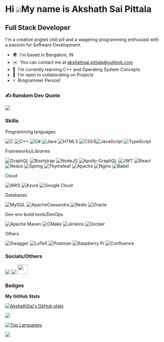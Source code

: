 Hi ![](https://user-images.githubusercontent.com/18350557/176309783-0785949b-9127-417c-8b55-ab5a4333674e.gif)My name is Akshath Sai Pittala 
===========================================================================================================================================

Full Stack Developer 
--------------------

I'm a creative angled chill pill and a wagering programming enthusiast with a passion for Software Development.

*   🌍  I'm based in Bangalore, IN
*   ✉️  You can contact me at [akshathsai.pittala@outlook.com](mailto:akshathsai.pittala@outlook.com)
*   🧠  I'm currently learning C++ and Operating System Concepts
*   🤝  I'm open to collaborating on Projects
*   ⚡  Brogrammer Person!


<!-- [![](https://visitcount.itsvg.in/api?id=AkshathSai&icon=2&color=12)](https://visitcount.itsvg.in)-->

### ✍️ Random Dev Quote
![](https://quotes-github-readme.vercel.app/api?type=horizontal&theme=light)

<!-- ### 😂 Random Dev Meme <img src="https://random-memer.herokuapp.com/" width="512px"/> -->


### Skills 
Programming languages

![C](https://img.shields.io/badge/c-%2300599C.svg?style=flat-square&logo=c&logoColor=white) ![C++](https://img.shields.io/badge/c++-%2300599C.svg?style=flat-square&logo=c%2B%2B&logoColor=white) ![C#](https://img.shields.io/badge/c%23-%23239120.svg?style=flat-square&logo=c-sharp&logoColor=white) ![Java](https://img.shields.io/badge/java-%23ED8B00.svg?style=flat-square&logo=java&logoColor=white) ![HTML5](https://img.shields.io/badge/html5-%23E34F26.svg?style=flat-square&logo=html5&logoColor=white) ![CSS3](https://img.shields.io/badge/css3-%231572B6.svg?style=flat-square&logo=css3&logoColor=white)![JavaScript](https://img.shields.io/badge/javascript-%23323330.svg?style=flat-square&logo=javascript&logoColor=%23F7DF1E) ![TypeScript](https://img.shields.io/badge/typescript-%23007ACC.svg?style=flat-square&logo=typescript&logoColor=white) 

Frameworks/Libraries

![GraphQL](https://img.shields.io/badge/-GraphQL-E10098?style=flat-square&logo=graphql&logoColor=white) ![Bootstrap](https://img.shields.io/badge/bootstrap-%23563D7C.svg?style=flat-square&logo=bootstrap&logoColor=white) ![NodeJS](https://img.shields.io/badge/node.js-6DA55F?style=flat-square&logo=node.js&logoColor=white) ![Apollo-GraphQL](https://img.shields.io/badge/-ApolloGraphQL-311C87?style=flat-square&logo=apollo-graphql) ![JWT](https://img.shields.io/badge/JWT-black?style=flat-square&logo=JSON%20web%20tokens) ![React](https://img.shields.io/badge/react-%2320232a.svg?style=flat-square&logo=react&logoColor=%2361DAFB) ![Redux](https://img.shields.io/badge/redux-%23593d88.svg?style=flat-square&logo=redux&logoColor=white) ![Spring](https://img.shields.io/badge/spring-%236DB33F.svg?style=flat-square&logo=spring&logoColor=white) ![Thymeleaf](https://img.shields.io/badge/Thymeleaf-%23005C0F.svg?style=flat-square&logo=Thymeleaf&logoColor=white) ![Apache](https://img.shields.io/badge/apache-%23D42029.svg?style=flat-square&logo=apache&logoColor=white) ![Nginx](https://img.shields.io/badge/nginx-%23009639.svg?style=flat-square&logo=nginx&logoColor=white) ![Babel](https://img.shields.io/badge/Babel-F9DC3e?style=flat-square&logo=babel&logoColor=black) 

Cloud

![AWS](https://img.shields.io/badge/AWS-%23FF9900.svg?style=flat-square&logo=amazon-aws&logoColor=white) ![Azure](https://img.shields.io/badge/azure-%230072C6.svg?style=flat-square&logo=azure-devops&logoColor=white) ![Google Cloud](https://img.shields.io/badge/Google%20Cloud-%234285F4.svg?style=flat-square&logo=google-cloud&logoColor=white) 

Databases

![MySQL](https://img.shields.io/badge/mysql-%2300f.svg?style=flat-square&logo=mysql&logoColor=white) ![ApacheCassandra](https://img.shields.io/badge/cassandra-%231287B1.svg?style=flat-square&logo=apache-cassandra&logoColor=white) ![Redis](https://img.shields.io/badge/redis-%23DD0031.svg?style=flat-square&logo=redis&logoColor=white) ![Oracle](https://img.shields.io/badge/Oracle-F80000?style=flat-square&logo=oracle&logoColor=white)


Dev-env build tools/DevOps

![Apache Maven](https://img.shields.io/badge/Apache%20Maven-C71A36?style=flat-square&logo=Apache%20Maven&logoColor=white) ![CMake](https://img.shields.io/badge/CMake-%23008FBA.svg?style=flat-square&logo=cmake&logoColor=white) ![Jenkins](https://img.shields.io/badge/jenkins-%232C5263.svg?style=flat-square&logo=jenkins&logoColor=white) ![Docker](https://img.shields.io/badge/docker-%230db7ed.svg?style=flat-square&logo=docker&logoColor=white) 


Others

![Swagger](https://img.shields.io/badge/-Swagger-%23Clojure?style=flat-square&logo=swagger&logoColor=white) ![LaTeX](https://img.shields.io/badge/latex-%23008080.svg?style=flat-square&logo=latex&logoColor=white) ![Postman](https://img.shields.io/badge/Postman-FF6C37?style=flat-square&logo=postman&logoColor=white) ![Raspberry Pi](https://img.shields.io/badge/-RaspberryPi-C51A4A?style=flat-square&logo=Raspberry-Pi) ![Confluence](https://img.shields.io/badge/confluence-%23172BF4.svg?style=flat-square&logo=confluence&logoColor=white) 

                    
### Socials/Others
                  
<p align="left">
<!-- <a href="https://www.github.com/AkshathSai" target="_blank" rel="noreferrer"><img src="https://raw.githubusercontent.com/danielcranney/readme-generator/main/public/icons/socials/github.svg" width="32" height="32" /></a>-->
<a href="https://www.github.com/AkshathSai" target="_blank" rel="noreferrer"><img src="https://img.shields.io/badge/GitHub-100000?style=for-the-badge&logo=github&logoColor=white" /></a>
<!-- <a href="https://www.linkedin.com/in/akshath-sai/" target="_blank" rel="noreferrer"><img src="https://raw.githubusercontent.com/danielcranney/readme-generator/main/public/icons/socials/linkedin.svg" width="32" height="32" /></a> -->
<a href="https://www.linkedin.com/in/akshath-sai/" target="_blank" rel="noreferrer"><img src="https://img.shields.io/badge/LinkedIn-0077B5?style=for-the-badge&logo=linkedin&logoColor=white" /></a>
<a href="https://replit.com/@AkshathSai" target="_blank" rel="noreferrer"><img src="https://upload.wikimedia.org/wikipedia/commons/b/b2/Repl.it_logo.svg" width="32" height="32" /></a>
</p>

### Badges

<b>My GitHub Stats</b>

<a href="http://www.github.com/AkshathSai"><img src="https://github-readme-stats.vercel.app/api?username=AkshathSai&show_icons=true&hide=&count_private=true&title_color=ffffff&text_color=ffffff&icon_color=ffffff&bg_color=000000&hide_border=true&show_icons=true" alt="AkshathSai's GitHub stats" /></a>

<a href="http://www.github.com/AkshathSai"><img src="https://github-readme-streak-stats.herokuapp.com/?user=AkshathSai&stroke=ffffff&background=000000&ring=ffffff&fire=ffffff&currStreakNum=ffffff&currStreakLabel=ffffff&sideNums=ffffff&sideLabels=ffffff&dates=ffffff&hide_border=true" /></a>

<!-- <a href="http://www.github.com/AkshathSai"><img src="https://activity-graph.herokuapp.com/graph?username=AkshathSai&bg_color=000000&color=ffffff&line=ffffff&point=ffffff&area_color=000000&area=true&hide_border=true&custom_title=GitHub%20Commits%20Graph" alt="GitHub Commits Graph" /></a> -->

<a href="https://github.com/AkshathSai" align="left"><img src="https://github-readme-stats.vercel.app/api/top-langs/?username=AkshathSai&langs_count=10&title_color=ffffff&text_color=ffffff&icon_color=ffffff&bg_color=000000&hide_border=true&locale=en&custom_title=Top%20%Languages" alt="Top Languages" /></a>
           
           
<!-- TROPHIES -->
![](https://github-profile-trophy.vercel.app/?username=AkshathSai&theme=radical&no-frame=true&no-bg=true&margin-w=4)
                   
